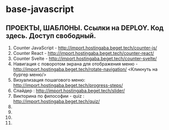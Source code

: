 # base-javascript
##  ПРОЕКТЫ, ШАБЛОНЫ. Ссылки на DEPLOY. Код здесь. Доступ свободный.
1. Counter JavaScript - http://import.hostingaba.beget.tech/counter-js/
2. Counter React - http://import.hostingaba.beget.tech/counter-react/
3. Counter Svelte - http://import.hostingaba.beget.tech/counter-svelte/
4. Навигация с поворотом экрана для отображения меню - http://import.hostingaba.beget.tech/rotate-navigation/
    <Кликнуть на бургер меню/>
5. Визуализация пошагового меню:  http://import.hostingaba.beget.tech/progress-steps/
6. Слайдер : http://import.hostingaba.beget.tech/slider/
7. Викторина по философии - quiz : http://import.hostingaba.beget.tech/quiz/
8.
9.
10.
11.
